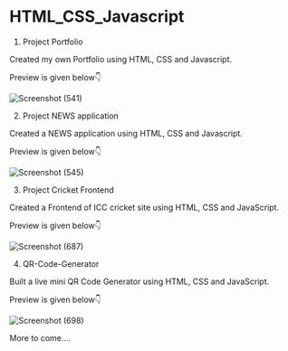 # HTML_CSS_Javascript

1. Project Portfolio 

Created my own Portfolio using HTML, CSS and Javascript.

Preview is given below👇

![Screenshot (541)](https://github.com/Yogesh-160/HTML_CSS_Javascript/assets/124399567/d5f286dd-f008-4784-917b-9d92b86fce9b)



2. Project NEWS application

Created a NEWS application using HTML, CSS and  Javascript.

Preview is given below👇

![Screenshot (545)](https://github.com/Yogesh-160/HTML_CSS_Javascript/assets/124399567/15b05654-daca-478b-bd9b-83ceb7492ccf)

3. Project Cricket Frontend

Created a Frontend of ICC cricket site using HTML, CSS and JavaScript.

Preview is given below👇

![Screenshot (687)](https://github.com/Yogesh-160/HTML_CSS_Javascript/assets/124399567/292a4a43-f420-49d1-be11-a31efa743745)

4. QR-Code-Generator

Built a live mini QR Code Generator using HTML, CSS and JavaScript.

Preview is given below👇

![Screenshot (698)](https://github.com/Yogesh-160/QR-Code-Generator/assets/124399567/561303b2-2e90-4594-a5be-0b5525a285fd)

More to come....
